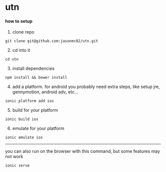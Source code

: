 # utn

#### how to setup

1) clone repo
```
git clone git@github.com:jasonmc02/utn.git
```

2) cd into it
```
cd utn
```

3) install dependencies
```
npm install && bower install
```

4) add a platform. for android you probably need extra steps, like setup jre, gennymotion, android adv, etc...
```
ionic platform add ios
```

5) build for your platform
```
ionic build ios
```

6) emulate for your platform
```
ionic emulate ios
```


***


you can also run on the browser with this command, but some features may not work
```
ionic serve
```


